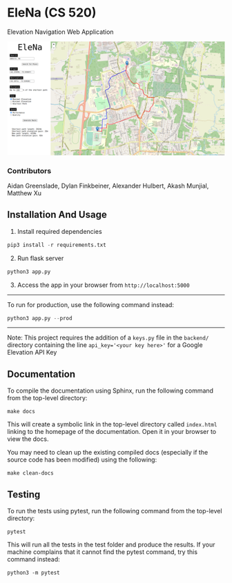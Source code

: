 # EleNa (CS 520)
Elevation Navigation Web Application

![Preview](preview.png)

### Contributors

Aidan Greenslade, Dylan Finkbeiner, Alexander Hulbert, Akash Munjial, Matthew Xu

## Installation And Usage

1. Install required dependencies
```Python
pip3 install -r requirements.txt
```

2. Run flask server
```Python
python3 app.py
```

3. Access the app in your browser from `http://localhost:5000`

----

To run for production, use the following command instead:
```Python
python3 app.py --prod
```

----

Note: This project requires the addition of a ```keys.py``` file in the ```backend/``` directory containing the line ```api_key='<your key here>'``` for a Google Elevation API Key

## Documentation

To compile the documentation using Sphinx, run the following command from the top-level directory:
```
make docs
```
This will create a symbolic link in the top-level directory called `index.html` linking to the homepage of the documentation. Open it in your browser to view the docs.

You may need to clean up the existing compiled docs (especially if the source code has been modified) using the following:
```
make clean-docs
```

## Testing

To run the tests using pytest, run the following command from the top-level directory:
```
pytest
```
This will run all the tests in the test folder and produce the results. If your machine complains that it cannot find the pytest command, try this command instead:
```
python3 -m pytest
```
